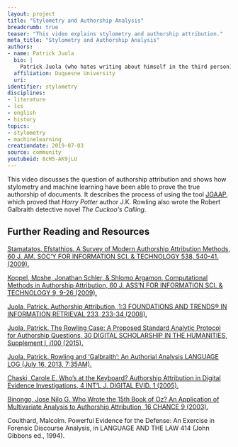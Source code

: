 ```yaml
---
layout: project
title: "Stylometry and Authorship Analysis"
breadcrumb: true
teaser: "This video explains stylometry and authorship attribution."
meta_title: "Stylometry and Authorship Analysis"
authors: 
- name: Patrick Juola
  bio: |
    Patrick Juola (who hates writing about himself in the third person) is a computational linguist, stylometrist, digital humanist and forensic scientist.  He is currently Professor of Computer Science at Duquesne University.  He is best known for his identification of J.K. Rowling as the true author of Robert Galbraith's *The Cuckoo's Calling*, but was also principal violist of the Holmdel Symphony Orchestra in Holmdel, NJ.
  affiliation: Duquesne University
  uri:
identifier: stylometry
disciplines: 
- literature
- lcs
- english
- history
topics:
- stylometry
- machinelearning
creationdate: 2019-07-03
source: community
youtubeid: 8cH5-AK9jLU
---
```



This video discusses the question of authorship attribution and shows how stylometry and machine learning have been able to prove the true authorship of documents. It describes the process of using the tool [JGAAP](https://github.com/evllabs/JGAAP), which proved that *Harry Potter* author J.K. Rowling also wrote the Robert Galbraith detective novel *The Cuckoo's Calling*. 

## Further Reading and Resources

[Stamatatos, Efstathios. A Survey of Modern Authorship Attribution Methods, 60 J. AM. SOC’Y FOR INFORMATION SCI. & TECHNOLOGY 538, 540-41. (2009).](https://onlinelibrary.wiley.com/doi/abs/10.1002/asi.21001)

[Koppel, Moshe, Jonathan Schler, & Shlomo Argamon, Computational Methods in Authorship Attribution, 60 J. ASS’N FOR INFORMATION SCI. & TECHNOLOGY 9, 9-26 (2009).](https://www.researchgate.net/publication/220433607_Computational_Methods_in_Authorship_Attribution)

[Juola, Patrick. Authorship Attribution, 1:3 FOUNDATIONS AND TRENDS® IN INFORMATION RETRIEVAL 233, 233-34 (2008).](https://www.nowpublishers.com/article/Details/INR-005)

[Juola, Patrick. The Rowling Case: A Proposed Standard Analytic Protocol for Authorship Questions, 30 DIGITAL SCHOLARSHIP IN THE HUMANITIES, Supplement I, i100 (2015).](https://academic.oup.com/dsh/article/30/suppl_1/i100/363234)

[Juola, Patrick.  Rowling and ‘Galbraith’: An Authorial Analysis LANGUAGE LOG (July 16, 2013, 7:35AM).](http://languagelog.ldc.upenn.edu/nll/?p=5315)

[Chaski, Carole E. Who’s at the Keyboard? Authorship Attribution in Digital Evidence Investigations, 4 INT’L  J. DIGITAL EVID. 1 (2005).](http://citeseerx.ist.psu.edu/viewdoc/summary?doi=10.1.1.162.2382)

[Binongo, Jose Nilo G.  Who Wrote the 15th Book of Oz? An Application of Multivariate Analysis to Authorship Attribution, 16 CHANCE 9 (2003).](http://dh.obdurodon.org/Binongo-Chance.pdf)

Coulthard, Malcolm. Powerful Evidence for the Defense: An Exercise in Forensic Discourse Analysis, in LANGUAGE AND THE LAW 414 (John Gibbons ed., 1994).
